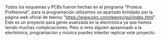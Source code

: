 Todos los esquemas y PCBs fueron hechas en el programa "Proteus Profesional", para la programación utilizamos un apartado brindado por la página web oficial de teensy "https://www.pjrc.com/teensy/gui/index.html". Este es un proyecto para gente avanzada en la electrónica ya que hemos tenido muchas complicaciones. Pero si eres alguien apasionado a la electrónica, programación y música puedes intentar replicar este proyecto.



